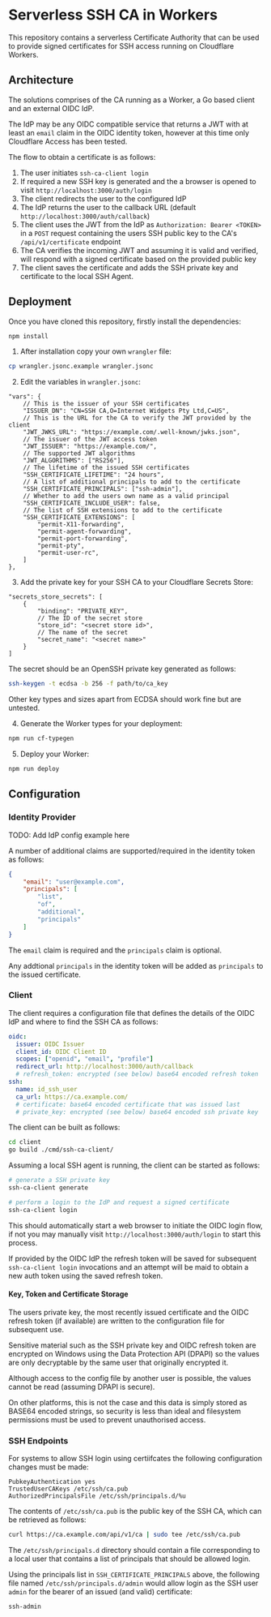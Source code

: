 # Serverless SSH CA in Workers

This repository contains a serverless Certificate Authority that can be used
to provide signed certificates for SSH access running on Cloudflare Workers.

## Architecture

The solutions comprises of the CA running as a Worker, a Go based client and 
an external OIDC IdP.

The IdP may be any OIDC compatible service that returns a JWT with at least
an `email` claim in the OIDC identity token, however at this time only
Cloudflare Access has been tested.

The flow to obtain a certificate is as follows:

1. The user initiates `ssh-ca-client login`
2. If required a new SSH key is generated and the a browser is opened to
   visit `http://localhost:3000/auth/login`
3. The client redirects the user to the configured IdP
4. The IdP returns the user to the callback URL (default
   `http://localhost:3000/auth/callback`)
5. The client uses the JWT from the IdP as `Authorization: Bearer <TOKEN>`
   in a `POST` request containing the users SSH public key to the CA's
   `/api/v1/certificate` endpoint
6. The CA verifies the incoming JWT and assuming it is valid and verified, will respond with a signed certificate based on the provided public key
7. The client saves the certificate and adds the SSH private key and certificate to the local SSH Agent.

## Deployment

Once you have cloned this repository, firstly install the dependencies:

```sh
npm install
```

1. After installation copy your own `wrangler` file:

```sh
cp wrangler.jsonc.example wrangler.jsonc
```

2. Edit the variables in `wrangler.jsonc`:

```jsonc
"vars": {
    // This is the issuer of your SSH certificates
    "ISSUER_DN": "CN=SSH CA,O=Internet Widgets Pty Ltd,C=US",
    // This is the URL for the CA to verify the JWT provided by the client
    "JWT_JWKS_URL": "https://example.com/.well-known/jwks.json",
    // The issuer of the JWT access token
    "JWT_ISSUER": "https://example.com/",
    // The supported JWT algorithms
    "JWT_ALGORITHMS": ["RS256"],
    // The lifetime of the issued SSH certificates
    "SSH_CERTIFICATE_LIFETIME": "24 hours",
    // A list of additional principals to add to the certificate
    "SSH_CERTIFICATE_PRINCIPALS": ["ssh-admin"],
    // Whether to add the users own name as a valid principal
    "SSH_CERTIFICATE_INCLUDE_USER": false,
    // The list of SSH extensions to add to the certificate
    "SSH_CERTIFICATE_EXTENSIONS": [
        "permit-X11-forwarding",
        "permit-agent-forwarding",
        "permit-port-forwarding",
        "permit-pty",
        "permit-user-rc",
    ]
},
```

3. Add the private key for your SSH CA to your Cloudflare Secrets Store:

```jsonc
"secrets_store_secrets": [
    {
        "binding": "PRIVATE_KEY",
        // The ID of the secret store
        "store_id": "<secret store id>",
        // The name of the secret
        "secret_name": "<secret name>"
    }
]
```

The secret should be an OpenSSH private key generated as follows:

```sh
ssh-keygen -t ecdsa -b 256 -f path/to/ca_key
```

Other key types and sizes apart from ECDSA should work fine but are untested.

4. Generate the Worker types for your deployment:

```sh
npm run cf-typegen
```

5. Deploy your Worker:

```sh
npm run deploy
```

## Configuration

### Identity Provider

TODO: Add IdP config example here

A number of additional claims are supported/required in the identity token as follows:

```json
{
    "email": "user@example.com",
    "principals": [
        "list",
        "of",
        "additional",
        "principals"
    ]
}
```

The `email` claim is required and the `principals` claim is optional.

Any addtional `principals` in the identity token will be added as `principals` to the issued certificate.

### Client

The client requires a configuration file that defines the details of the OIDC IdP and where to find the SSH CA as follows:

```yaml
oidc:
  issuer: OIDC Issuer
  client_id: OIDC Client ID
  scopes: ["openid", "email", "profile"]
  redirect_url: http://localhost:3000/auth/callback
  # refresh_token: encrypted (see below) base64 encoded refresh token
ssh:
  name: id_ssh_user
  ca_url: https://ca.example.com/
  # certificate: base64 encoded certificate that was issued last
  # private_key: encrypted (see below) base64 encoded ssh private key
```

The client can be built as follows:

```sh
cd client
go build ./cmd/ssh-ca-client/
```

Assuming a local SSH agent is running, the client can be started as follows:

```sh
# generate a SSH private key
ssh-ca-client generate

# perform a login to the IdP and request a signed certificate
ssh-ca-client login
```

This should automatically start a web browser to initiate the OIDC login flow,
if not you may manually visit `http://localhost:3000/auth/login` to start this
process.

If provided by the OIDC IdP the refresh token will be saved for subsequent
`ssh-ca-client login` invocations and an attempt will be maid to obtain a new
auth token using the saved refresh token.

#### Key, Token and Certificate Storage

The users private key, the most recently issued certificate and the OIDC
refresh token (if available) are written to the configuration file for
subsequent use.

Sensitive material such as the SSH private key and OIDC refresh token are
encrypted on Windows using the Data Protection API (DPAPI) so the values are
only decryptable by the same user that originally encrypted it.

Although access to the config file by another user is possible, the values
cannot be read (assuming DPAPI is secure).

On other platforms, this is not the case and this data is simply stored as 
BASE64 encoded strings, so security is less than ideal and filesystem
permissions must be used to prevent unauthorised access.

### SSH Endpoints

For systems to allow SSH login using certiifcates the following configuration
changes must be made:

```ssh
PubkeyAuthentication yes
TrustedUserCAKeys /etc/ssh/ca.pub
AuthorizedPrincipalsFile /etc/ssh/principals.d/%u
```

The contents of `/etc/ssh/ca.pub` is the public key of the SSH CA, which can be retrieved as follows:

```sh
curl https://ca.example.com/api/v1/ca | sudo tee /etc/ssh/ca.pub
```

The `/etc/ssh/principals.d` directory should contain a file corresponding to
a local user that contains a list of principals that should be allowed
login.

Using the principals list in `SSH_CERTIFICATE_PRINCIPALS` above, the
following file named `/etc/ssh/principals.d/admin` would allow login
as the SSH user `admin` for the bearer of an issued (and valid) certificate:

```
ssh-admin
```
